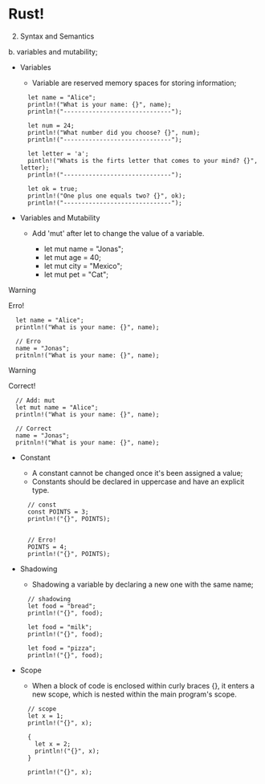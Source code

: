 # Rust!

2. Syntax and Semantics

b. variables and mutability;

- Variables

  - Variable are reserved memory spaces for storing information;

  ```
    let name = "Alice";
    println!("What is your name: {}", name);
    println!("------------------------------");

    let num = 24;
    println!("What number did you choose? {}", num);
    println!("------------------------------");

    let letter = 'a';
    pintln!("Whats is the firts letter that comes to your mind? {}", letter);
    println!("------------------------------");

    let ok = true;
    println!("One plus one equals two? {}", ok);
    println!("------------------------------");

  ```

- Variables and Mutability

  - Add 'mut' after let to change the value of a variable.

    - let mut name = "Jonas";
    - let mut age = 40;
    - let mut city = "Mexico";
    - let mut pet = "Cat";


> [!WARNING]
> Erro!


  ```
    let name = "Alice";
    println!("What is your name: {}", name);

    // Erro
    name = "Jonas";
    pritnln!("What is your name: {}", name);

  ```

> [!WARNING]
> Correct!


  ```
    // Add: mut
    let mut name = "Alice";
    println!("What is your name: {}", name);

    // Correct
    name = "Jonas";
    pritnln!("What is your name: {}", name);

  ```

- Constant

  - A constant cannot be changed once it's been assigned a value;
  - Constants should be declared in uppercase and have an explicit type.

  ```
    // const
    const POINTS = 3;
    println!("{}", POINTS);


    // Erro!
    POINTS = 4;
    println!("{}", POINTS);

  ```

- Shadowing

  - Shadowing a variable by declaring a new one with the same name;

  ```
    // shadowing
    let food = "bread";
    println!("{}", food);

    let food = "milk";
    println!("{}", food);

    let food = "pizza";
    println!("{}", food);

  ```

- Scope

  - When a block of code is enclosed within curly braces {}, it enters a new scope, which is nested within the main program's scope.

  ```
    // scope
    let x = 1;
    println!("{}", x);

    {
      let x = 2;
      println!("{}", x);
    }

    println!("{}", x);

  ```
